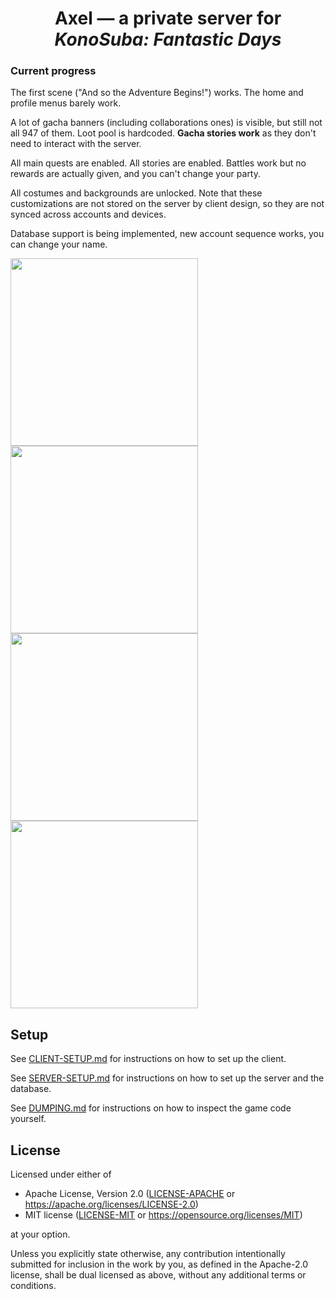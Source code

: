 <div align="center">

# Axel — a private server for *KonoSuba: Fantastic Days*

</div>

### Current progress

The first scene ("And so the Adventure Begins!") works.
The home and profile menus barely work.

A lot of gacha banners (including collaborations ones) is visible, but still not all 947 of them.
Loot pool is hardcoded. **Gacha stories work** as they don't need to interact with the server.

All main quests are enabled. All stories are enabled.
Battles work but no rewards are actually given, and you can't change your party.

All costumes and backgrounds are unlocked. Note that these customizations are not stored
on the server by client design, so they are not synced across accounts and devices.

Database support is being implemented, new account sequence works, you can change your name.

<p>
  <img src="https://files.catbox.moe/xvvt4z.png" width="300px">
  <img src="https://files.catbox.moe/x6a55m.png" width="300px">
  <img src="https://files.catbox.moe/ghnpk8.webp" width="300px">
  <img src="https://files.catbox.moe/jxc5gp.png" width="300px">
</p>

## Setup

See [CLIENT-SETUP.md](CLIENT-SETUP.md) for instructions on how to set up the client.

See [SERVER-SETUP.md](SERVER-SETUP.md) for instructions on how to set up the server and the database.

See [DUMPING.md](DUMPING.md) for instructions on how to inspect the game code yourself.

## License

Licensed under either of

* Apache License, Version 2.0
  ([LICENSE-APACHE](LICENSE-APACHE) or https://apache.org/licenses/LICENSE-2.0)
* MIT license
  ([LICENSE-MIT](LICENSE-MIT) or https://opensource.org/licenses/MIT)

at your option.

Unless you explicitly state otherwise, any contribution intentionally submitted
for inclusion in the work by you, as defined in the Apache-2.0 license, shall be
dual licensed as above, without any additional terms or conditions.
